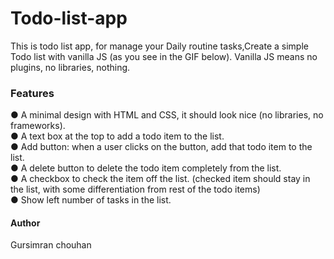 # Todo-list-app
This is todo list app, for manage your Daily routine tasks,Create a simple Todo list with vanilla JS (as you see in the GIF below). Vanilla JS means no
plugins, no libraries, nothing.
<br>
<h3>Features </h3>
● A minimal design with HTML and CSS, it should look nice (no libraries, no frameworks).<br>
● A text box at the top to add a todo item to the list.<br>
● Add button: when a user clicks on the button, add that todo item to the list.<br>
● A delete button to delete the todo item completely from the list.<br>
● A checkbox to check the item off the list. (checked item should stay in the list, with some
differentiation from rest of the todo items)<br>
● Show left number of tasks in the list.<br>


<h4>Author</h4> Gursimran chouhan
